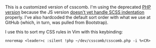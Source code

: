 This is a customized version of csscomb. I'm using the deprecated [PHP version](https://github.com/csscomb/csscomb) because the JS version [doesn't yet handle SCSS indentation](https://github.com/csscomb/csscomb.js/issues/163) properly. I've also hardcoded the default sort order with what we use at GitHub (which, in turn, was pulled from Bootstrap).

I use this to sort my CSS rules in Vim with this keybinding:

````
nnoremap <leader>c :silent !php ~/dev/csscomb/csscomb.php -i %<CR>
````
